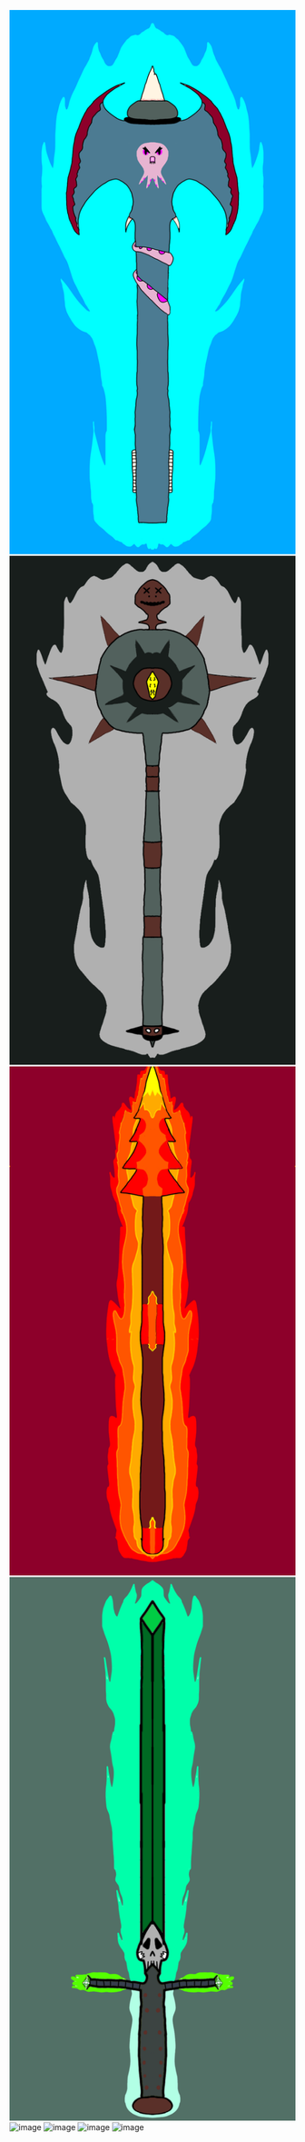 ![image](/original/Egor1.png) ![image](/original/Egor2.png) ![image](/original/Egor3.png) ![image](/original/Egor4.png) ![image](/original/Egor5.png) ![image](/original/Egor8.png) ![image](/original/Egor6.png) ![image](/original/Egor7.png)
